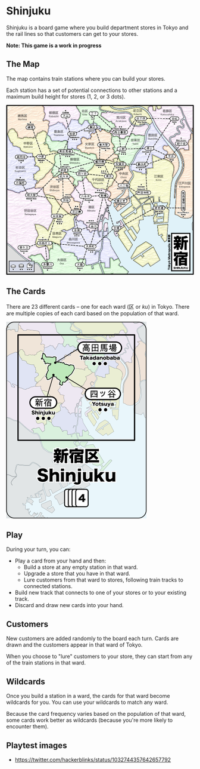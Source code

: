 # Shinjuku

Shinjuku is a board game where you build department stores in Tokyo and the rail lines so that
customers can get to your stores.

**Note: This game is a work in progress**

## The Map

The map contains train stations where you can build your stores.

Each station has a set of potential connections to other stations and a maximum build height for stores (1, 2, or 3 dots).

![](tokyo-map.png)

## The Cards

There are 23 different cards – one for each ward (区 or _ku_) in Tokyo.
There are multiple copies of each card based on the population of that ward.

![](images/shinjuku.png)

## Play

During your turn, you can:

* Play a card from your hand and then:
  * Build a store at any empty station in that ward.
  * Upgrade a store that you have in that ward.
  * Lure customers from that ward to stores, following train tracks to connected stations.
* Build new track that connects to one of your stores or to your existing track.
* Discard and draw new cards into your hand.

## Customers

New customers are added randomly to the board each turn. Cards are drawn and the customers appear in that ward of Tokyo.

When you choose to "lure" customers to your store, they can start from any of the train stations in that ward.

## Wildcards

Once you build a station in a ward, the cards for that ward become wildcards for you.
You can use your wildcards to match any ward.

Because the card frequency varies based on the population of that ward, some cards work better
as wildcards (because you're more likely to encounter them).

## Playtest images

* https://twitter.com/hackerblinks/status/1032744357642657792
